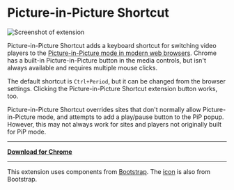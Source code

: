 # Picture-in-Picture Shortcut

![Screenshot of extension](https://i.imgur.com/zZaapn8.png)

Picture-in-Picture Shortcut adds a keyboard shortcut for switching video players to the [Picture-in-Picture mode in modern web browsers](https://developers.google.com/web/updates/2018/10/watch-video-using-picture-in-picture). Chrome has a built-in Picture-in-Picture button in the media controls, but isn't always available and requires multiple mouse clicks.

The default shortcut is `Ctrl+Period`, but it can be changed from the browser settings. Clicking the Picture-in-Picture Shortcut extension button works, too.

Picture-in-Picture Shortcut overrides sites that don't normally allow Picture-in-Picture mode, and attempts to add a play/pause button to the PiP popup. However, this may not always work for sites and players not originally built for PiP mode.

---

**[Download for Chrome](https://chrome.google.com/webstore/detail/ednlokepbjfieampgfdabeglnceoheni)**

---

This extension uses components from [Bootstrap](https://getbootstrap.com/). The [icon](https://icons.getbootstrap.com/icons/pip-fill/) is also from Bootstrap.
